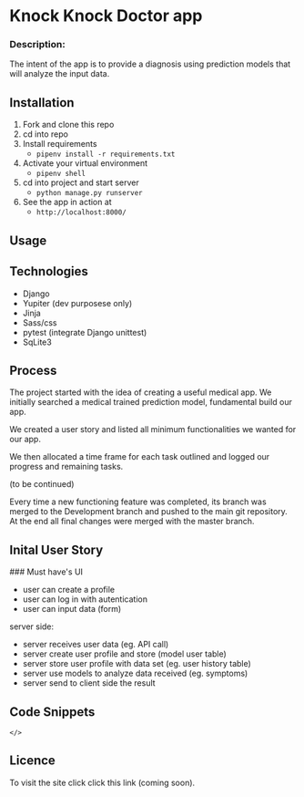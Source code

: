 # Knock Knock Doctor app

### Description:
The intent of the app is to provide a diagnosis using prediction models that will analyze the input data.


## Installation
1. Fork and clone this repo
2. cd into repo
3. Install requirements
   - `pipenv install -r requirements.txt`
4. Activate your virtual environment
   - `pipenv shell`
4. cd into project and start server
   - `python manage.py runserver` 
5. See the app in action at
   - `http://localhost:8000/`

## Usage 




## Technologies
  * Django
  * Yupiter (dev purposese only)
  * Jinja
  * Sass/css
  * pytest (integrate Django unittest)
  * SqLite3


## Process

The project started with the idea of creating a useful medical app. We initially searched a medical trained prediction model, fundamental build our app.

We created a user story and listed all minimum functionalities we wanted for our app.
 
We then allocated a time frame for each task outlined and logged our progress and remaining tasks.

(to be continued)

Every time a new functioning feature was completed, its branch was merged to the Development branch and pushed to the main git repository. At the end all final changes were merged with the master branch.

## Inital User Story

### Must have's 
UI
- user can create a profile 
- user can log in with autentication
- user can input data (form)

server side:
- server receives user data (eg. API call)
- server create user profile and store (model user table)
- server store user profile with data set (eg. user history table)
- server use models to analyze data received (eg. symptoms)
- server send to client side the result

## Code Snippets
```</>```

## Licence


To visit the site click click this link (coming soon).